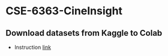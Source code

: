 # CSE-6363-CineInsight

## Download datasets from Kaggle to Colab
- Instruction [link](https://www.analyticsvidhya.com/blog/2021/06/how-to-load-kaggle-datasets-directly-into-google-colab/)